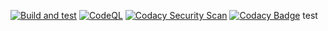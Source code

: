 [![Build and test](https://github.com/petr7555/pa193-bech32m/actions/workflows/build_and_test.yml/badge.svg)](https://github.com/petr7555/pa193-bech32m/actions/workflows/build_and_test.yml)
[![CodeQL](https://github.com/petr7555/pa193-bech32m/actions/workflows/codeql-analysis.yml/badge.svg)](https://github.com/petr7555/pa193-bech32m/actions/workflows/codeql-analysis.yml)
[![Codacy Security Scan](https://github.com/petr7555/pa193-bech32m/actions/workflows/codacy.yml/badge.svg)](https://github.com/petr7555/pa193-bech32m/actions/workflows/codacy.yml)
[![Codacy Badge](https://app.codacy.com/project/badge/Grade/7a3625c94f6c483ab9c4c79593693569)](https://www.codacy.com/gh/petr7555/pa193-bech32m/dashboard?utm_source=github.com&amp;utm_medium=referral&amp;utm_content=petr7555/pa193-bech32m&amp;utm_campaign=Badge_Grade)
test
